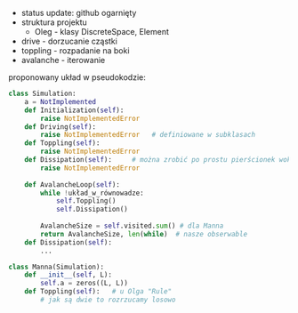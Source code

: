 * status update: github ogarnięty
* struktura projektu
    * Oleg - klasy DiscreteSpace, Element
* drive - dorzucanie cząstki
* toppling - rozpadanie na boki
* avalanche - iterowanie 

proponowany układ w pseudokodzie:
```python
class Simulation:
    a = NotImplemented
    def Initialization(self):
        raise NotImplementedError
    def Driving(self):
        raise NotImplementedError   # definiowane w subklasach 
    def Toppling(self):
        raise NotImplementedError
    def Dissipation(self):     # można zrobić po prostu pierścionek wokół tablicy (L+2, L+2) i wszystkie sumy robić po wewnętrznej 
        raise NotImplementedError
    
    def AvalancheLoop(self):
        while !układ_w_równowadze:
            self.Toppling()
            self.Dissipation()
        
        AvalancheSize = self.visited.sum() # dla Manna
        return AvalancheSize, len(while)  # nasze obserwable
    def Dissipation(self):
        ...

class Manna(Simulation):
    def __init__(self, L):
        self.a = zeros((L, L))
    def Toppling(self):   # u Olga "Rule"
        # jak są dwie to rozrzucamy losowo
```

